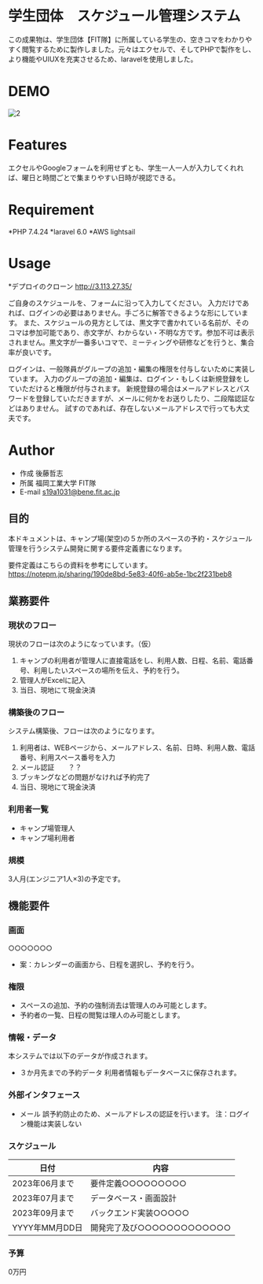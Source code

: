 # 学生団体　スケジュール管理システム
 
この成果物は、学生団体【FIT隊】に所属している学生の、空きコマをわかりやすく閲覧するために製作しました。元々はエクセルで、そしてPHPで製作をし、より機能やUIUXを充実させるため、laravelを使用しました。
 
 
# DEMO
 
![2](https://user-images.githubusercontent.com/59058368/169231817-04bf0ddb-6837-4a5e-b601-65326c6dc918.PNG)

 
# Features
 
エクセルやGoogleフォームを利用せずとも、学生一人一人が入力してくれれば、曜日と時間ごとで集まりやすい日時が視認できる。
 
# Requirement
 
*PHP 7.4.24
*laravel 6.0
*AWS lightsail
 
# Usage
 
*デプロイのクローン
http://3.113.27.35/

ご自身のスケジュールを、フォームに沿って入力してください。
入力だけであれば、ログインの必要はありません。手ごろに解答できるような形にしています。
また、スケジュールの見方としては、黒文字で書かれている名前が、そのコマは参加可能であり、赤文字が、わからない・不明な方です。参加不可は表示されません。黒文字が一番多いコマで、ミーティングや研修などを行うと、集合率が良いです。


ログインは、一般隊員がグループの追加・編集の権限を付与しないために実装しています。
入力のグループの追加・編集は、ログイン・もしくは新規登録をしていただけると権限が付与されます。
新規登録の場合はメールアドレスとパスワードを登録していただきますが、メールに何かをお送りしたり、二段階認証などはありません。
試すのであれば、存在しないメールアドレスで行っても大丈夫です。


# Author
 
 
* 作成 後藤哲志
* 所属 福岡工業大学 FIT隊 
* E-mail s19a1031@bene.fit.ac.jp
 
 
 
 ## 目的

本ドキュメントは、キャンプ場(架空)の５か所のスペースの予約・スケジュール管理を行うシステム開発に関する要件定義書になります。

要件定義はこちらの資料を参考にしています。  
https://notepm.jp/sharing/190de8bd-5e83-40f6-ab5e-1bc2f231beb8


## 業務要件

### 現状のフロー

現状のフローは次のようになっています。（仮）

1. キャンプの利用者が管理人に直接電話をし、利用人数、日程、名前、電話番号、利用したいスペースの場所を伝え、予約を行う。
1. 管理人がExcelに記入
1. 当日、現地にて現金決済

### 構築後のフロー

システム構築後、フローは次のようになります。

1. 利用者は、WEBページから、メールアドレス、名前、日時、利用人数、電話番号、利用スペース番号を入力
1. メール認証　　？？
1. ブッキングなどの問題がなければ予約完了
1. 当日、現地にて現金決済



### 利用者一覧

- キャンプ場管理人
- キャンプ場利用者

### 規模

3人月(エンジニア1人×3)の予定です。

## 機能要件

### 画面

○○○○○○○

- 案：カレンダーの画面から、日程を選択し、予約を行う。


### 権限

- スペースの追加、予約の強制消去は管理人のみ可能とします。
- 予約者の一覧、日程の閲覧は理人のみ可能とします。
  

### 情報・データ

本システムでは以下のデータが作成されます。

- ３か月先までの予約データ
利用者情報もデータベースに保存されます。

### 外部インタフェース

- メール
誤予約防止のため、メールアドレスの認証を行います。
注：ログイン機能は実装しない



### スケジュール

| 日付 | 内容 |
|--------|--------|
| 2023年06月まで | 要件定義○○○○○○○○○ |
| 2023年07月まで | データベース・画面設計 |
| 2023年09月まで | バックエンド実装○○○○○ |
| YYYY年MM月DD日 | 開発完了及び○○○○○○○○○○○○○ |

### 予算

0万円

